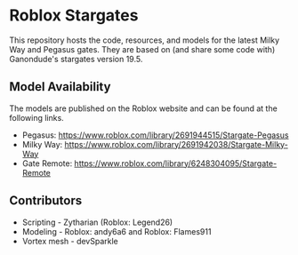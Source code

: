 # Roblox Stargates

This repository hosts the code, resources, and models for the latest Milky Way
and Pegasus gates. They are based on (and share some code with) Ganondude's
stargates version 19.5.

## Model Availability

The models are published on the Roblox website and can be found at the following
links.

* Pegasus: https://www.roblox.com/library/2691944515/Stargate-Pegasus
* Milky Way: https://www.roblox.com/library/2691942038/Stargate-Milky-Way
* Gate Remote: https://www.roblox.com/library/6248304095/Stargate-Remote

## Contributors

* Scripting - Zytharian (Roblox: Legend26)
* Modeling - Roblox: andy6a6 and Roblox: Flames911
* Vortex mesh - devSparkle
